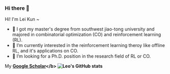 ### Hi there 👋


Hi! I'm Lei Kun ~ 

- 🔭 I got my master's degree from southwest jiao-tong university and majored in combinatorial optimization (CO) and reinforcement learning (RL).
- 🌱 I’m currently interested in the reinforcement learning theroy like offline RL, and it's applications on CO.
- 👯 I’m looking for a Ph.D. position in the research field of RL or CO. 

My <b>[Google Scholar]([https://github.com/koptimizer/my_Optimization-studio](https://scholar.google.com/citations?user=GfUvUacAAAAJ&hl=zh-CN))</b>
![Leo's GitHub stats](https://github-readme-stats.vercel.app/api?username=leikun-starting&show_icons=true&theme=dracula)

